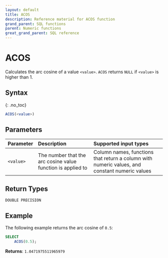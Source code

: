 ```yaml
---
layout: default
title: ACOS
description: Reference material for ACOS function
grand_parent: SQL functions
parent: Numeric functions
great_grand_parent: SQL reference
---
```


# ACOS

Calculates the arc cosine of a value `<value>`. `ACOS` returns `NULL` if `<value>` is higher than 1.

## Syntax
{: .no_toc}

```sql
ACOS(<value>)
```

## Parameters 
| Parameter | Description                                                                                                         | Supported input types |
| :--------- | :------------------------------------------------------------------------------------------------------------------- | :-------------------|
| `<value>`   | The number that the arc cosine value function is applied to | Column names, functions that return a column with numeric values, and constant numeric values |

## Return Types 
`DOUBLE PRECISION`

## Example
The following example returns the arc cosine  of `0.5`:
```sql
SELECT
    ACOS(0.5);
```

**Returns**: `1.0471975511965979`
